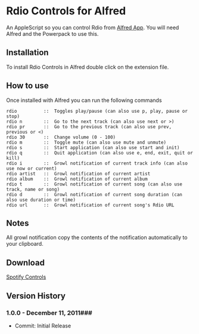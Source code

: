 Rdio Controls for Alfred
============

An AppleScript so you can control Rdio from [Alfred App](http://alfredapp.com/). You will need Alfred and the Powerpack to use this.

Installation
----------------

To install Rdio Controls in Alfred double click on the extension file.

How to use
----------------

Once installed with Alfred you can run the following commands


    rdio          ::  Toggles play/pause (can also use p, play, pause or stop)
    rdio n        ::  Go to the next track (can also use next or >)
    rdio pr       ::  Go to the previous track (can also use prev, previous or <)
    rdio 30       ::  Change volume (0 - 100)
    rdio m        ::  Toggle mute (can also use mute and unmute)
    rdio s        ::  Start application (can also use start and init)
    rdio q        ::  Quit application (can also use e, end, exit, quit or kill)
    rdio i        ::  Growl notification of current track info (can also use now or current)
    rdio artist   ::  Growl notification of current artist
    rdio album    ::  Growl notification of current album
    rdio t        ::  Growl notification of current song (can also use track, name or song)
    rdio d        ::  Growl notification of current song duration (can also use duration or time)
    rdio url      ::  Growl notification of current song's Rdio URL
    

Notes
----------------
All growl notification copy the contents of the notification automatically to your clipboard.


Download
----------------
[Spotify Controls](https://github.com/phpfunk/alfred-rdio-controls/downloads)
    

## Version History ##
### 1.0.0 - December 11, 2011###
 - Commit: Initial Release